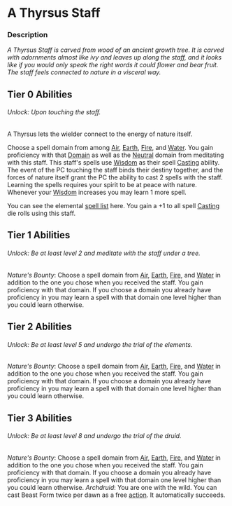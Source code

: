 # A Thyrsus Staff

### Description
*A Thyrsus Staff is carved from wood of an ancient growth tree. It is carved with adornments almost like ivy and leaves up along the staff, and it looks like if you would only speak the right words it could flower and bear fruit. The staff feels connected to nature in a visceral way.*

## Tier 0 Abilities
###### Unlock: Upon touching the staff.
A Thyrsus lets the wielder connect to the energy of nature itself.

Choose a spell domain from among [Air](../../../Magic/Spell%20Domains/Air.md), [Earth](../../../Magic/Spell%20Domains/Earth.md), [Fire](../../../Magic/Spell%20Domains/Fire.md), and [Water](../../../Magic/Spell%20Domains/Water.md). You gain proficiency with that [Domain](../../../Magic/Spell%20Domains/!Domain%20Index.md) as well as the [Neutral](../../../Magic/Spell%20Domains/Neutral.md) domain from meditating with this staff. This staff's spells use [Wisdom](../../../Player%20Character%20Components/Chosen%20Statistics/Wisdom.md) as their spell [Casting](../../../Magic/Casting%20Spells.md) ability. The event of the PC touching the staff binds their destiny together, and the forces of nature itself grant the PC the ability to cast 2 spells with the staff. Learning the spells requires your spirit to be at peace with nature. Whenever your [Wisdom](../../../Player%20Character%20Components/Chosen%20Statistics/Wisdom.md) increases you may learn 1 more spell.

You can see the elemental [spell list](../../../Magic/Spells/Spell%20Index.md) here. You gain a +1 to all spell [Casting](../../../Magic/Casting%20Spells.md) die rolls using this staff.

## Tier 1 Abilities
###### Unlock: Be at least level 2 and meditate with the staff under a tree.
*Nature's Bounty*: 
	Choose a spell domain from [Air](../../../Magic/Spell%20Domains/Air.md), [Earth](../../../Magic/Spell%20Domains/Earth.md), [Fire](../../../Magic/Spell%20Domains/Fire.md), and [Water](../../../Magic/Spell%20Domains/Water.md) in addition to the one you chose when you received the staff. You gain proficiency with that domain. If you choose a domain you already have proficiency in you may learn a spell with that domain one level higher than you could learn otherwise.

## Tier 2 Abilities
###### Unlock: Be at least level 5 and undergo the trial of the elements.
*Nature's Bounty*: 
	Choose a spell domain from [Air](../../../Magic/Spell%20Domains/Air.md), [Earth](../../../Magic/Spell%20Domains/Earth.md), [Fire](../../../Magic/Spell%20Domains/Fire.md), and [Water](../../../Magic/Spell%20Domains/Water.md) in addition to the one you chose when you received the staff. You gain proficiency with that domain. If you choose a domain you already have proficiency in you may learn a spell with that domain one level higher than you could learn otherwise.

## Tier 3 Abilities
###### Unlock: Be at least level 8 and undergo the trial of the druid.
*Nature's Bounty*: 
	Choose a spell domain from [Air](../../../Magic/Spell%20Domains/Air.md), [Earth](../../../Magic/Spell%20Domains/Earth.md), [Fire](../../../Magic/Spell%20Domains/Fire.md), and [Water](../../../Magic/Spell%20Domains/Water.md) in addition to the one you chose when you received the staff. You gain proficiency with that domain. If you choose a domain you already have proficiency in you may learn a spell with that domain one level higher than you could learn otherwise.
*Archdruid*:
	You are one with the wild. You can cast Beast Form twice per dawn as a free [action](../../../Game%20Structure/Action.md). It automatically succeeds.
